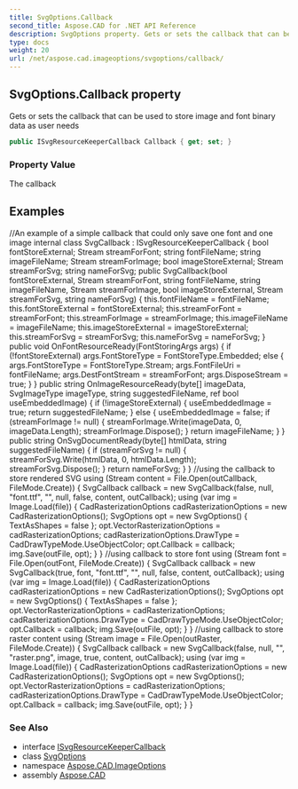 ```yaml
---
title: SvgOptions.Callback
second_title: Aspose.CAD for .NET API Reference
description: SvgOptions property. Gets or sets the callback that can be used to store image and font binary data as user needs
type: docs
weight: 20
url: /net/aspose.cad.imageoptions/svgoptions/callback/
---
```

## SvgOptions.Callback property

Gets or sets the callback that can be used to store image and font binary data as user needs

```csharp
public ISvgResourceKeeperCallback Callback { get; set; }
```

### Property Value

The callback

## Examples

//An example of a simple callback that could only save one font and one image internal class SvgCallback : ISvgResourceKeeperCallback { bool fontStoreExternal; Stream streamForFont; string fontFileName; string imageFileName; Stream streamForImage; bool imageStoreExternal; Stream streamForSvg; string nameForSvg; public SvgCallback(bool fontStoreExternal, Stream streamForFont, string fontFileName, string imageFileName, Stream streamForImage, bool imageStoreExternal, Stream streamForSvg, string nameForSvg) { this.fontFileName = fontFileName; this.fontStoreExternal = fontStoreExternal; this.streamForFont = streamForFont; this.streamForImage = streamForImage; this.imageFileName = imageFileName; this.imageStoreExternal = imageStoreExternal; this.streamForSvg = streamForSvg; this.nameForSvg = nameForSvg; } public void OnFontResourceReady(FontStoringArgs args) { if (!fontStoreExternal) args.FontStoreType = FontStoreType.Embedded; else { args.FontStoreType = FontStoreType.Stream; args.FontFileUri = fontFileName; args.DestFontStream = streamForFont; args.DisposeStream = true; } } public string OnImageResourceReady(byte[] imageData, SvgImageType imageType, string suggestedFileName, ref bool useEmbeddedImage) { if (!imageStoreExternal) { useEmbeddedImage = true; return suggestedFileName; } else { useEmbeddedImage = false; if (streamForImage != null) { streamForImage.Write(imageData, 0, imageData.Length); streamForImage.Dispose(); } return imageFileName; } } public string OnSvgDocumentReady(byte[] htmlData, string suggestedFileName) { if (streamForSvg != null) { streamForSvg.Write(htmlData, 0, htmlData.Length); streamForSvg.Dispose(); } return nameForSvg; } } //using the callback to store rendered SVG using (Stream content = File.Open(outCallback, FileMode.Create)) { SvgCallback callback = new SvgCallback(false, null, "font.ttf", "", null, false, content, outCallback); using (var img = Image.Load(file)) { CadRasterizationOptions cadRasterizationOptions = new CadRasterizationOptions(); SvgOptions opt = new SvgOptions() { TextAsShapes = false }; opt.VectorRasterizationOptions = cadRasterizationOptions; cadRasterizationOptions.DrawType = CadDrawTypeMode.UseObjectColor; opt.Callback = callback; img.Save(outFile, opt); } } //using callback to store font using (Stream font = File.Open(outFont, FileMode.Create)) { SvgCallback callback = new SvgCallback(true, font, "font.ttf", "", null, false, content, outCallback); using (var img = Image.Load(file)) { CadRasterizationOptions cadRasterizationOptions = new CadRasterizationOptions(); SvgOptions opt = new SvgOptions() { TextAsShapes = false }; opt.VectorRasterizationOptions = cadRasterizationOptions; cadRasterizationOptions.DrawType = CadDrawTypeMode.UseObjectColor; opt.Callback = callback; img.Save(outFile, opt); } } //using callback to store raster content using (Stream image = File.Open(outRaster, FileMode.Create)) { SvgCallback callback = new SvgCallback(false, null, "", "raster.png", image, true, content, outCallback); using (var img = Image.Load(file)) { CadRasterizationOptions cadRasterizationOptions = new CadRasterizationOptions(); SvgOptions opt = new SvgOptions(); opt.VectorRasterizationOptions = cadRasterizationOptions; cadRasterizationOptions.DrawType = CadDrawTypeMode.UseObjectColor; opt.Callback = callback; img.Save(outFile, opt); } }

### See Also

* interface [ISvgResourceKeeperCallback](../../../aspose.cad.imageoptions.svgoptionsparameters/isvgresourcekeepercallback/)
* class [SvgOptions](../)
* namespace [Aspose.CAD.ImageOptions](../../../aspose.cad.imageoptions/)
* assembly [Aspose.CAD](../../../)


